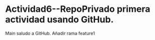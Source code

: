 # Actividad6--RepoPrivado primera actividad usando GitHub.
Main saludo a GitHub.
Añadir rama feature1
